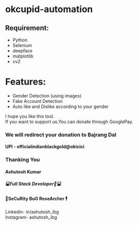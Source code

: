# okcupid-automation
## Requirement:
- Python
- Selenium
- deepface
- matplotlib
- cv2


# Features:
- Gender Detection (using images)
- Fake Account Detection
- Auto like and Dislike according to your gender


	
I hope you like this tool.</br>
If you want to support us.You can donate through GooglePay.</br>
### We will redirect your donation to Bajrang Dal</br>
#### UPI - officialindianblackgold@okicici</br>

### Thanking You </br>
#### Ashutosh Kumar	</br>	
##### 💻Full Stack Developer👨💻</br>
#### 🔐SeCuRity BuG ReseArcher 🕴️</br>

Linkedin- in/ashutosh_ibg</br>
Instagram- ashutosh_ibg</br>
